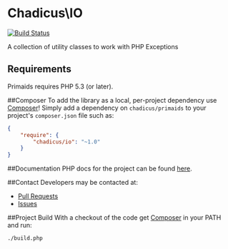# Chadicus\IO
[![Build Status](https://travis-ci.org/chadicus/io-php.png)](https://travis-ci.org/chadicus/io-php)


A collection of utility classes to work with PHP Exceptions

## Requirements

Primaids requires PHP 5.3 (or later).

##Composer
To add the library as a local, per-project dependency use [Composer](http://getcomposer.org)! Simply add a dependency on
`chadicus/primaids` to your project's `composer.json` file such as:

```json
{
    "require": {
        "chadicus/io": "~1.0"
    }
}
```
##Documentation
PHP docs for the project can be found [here](http://chadicus.github.io/io-php).

##Contact
Developers may be contacted at:

 * [Pull Requests](https://github.com/chadicus/io-php/pulls)
 * [Issues](https://github.com/chadicus/io-php/issues)

##Project Build
With a checkout of the code get [Composer](http://getcomposer.org) in your PATH and run:

```sh
./build.php
```

